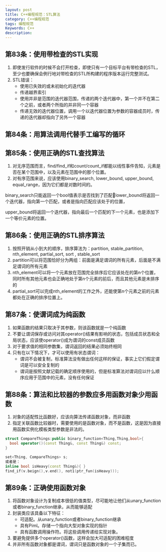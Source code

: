 ```yaml
---
layout: post
title: C++编程规范：STL算法
category: C++编程规范
tags: 编程规范
Keywords: C++
description:
---
```

## 第83条：使用带检查的STL实现
1. 即使发行软件的时候不会打开检查，即使只有一个目标平台有带检查的STL，至少也要确保会例行地对带检查的STL所构建的程序版本运行完整测试。
2. STL错误：
    * 使用已失效的或未初始化的迭代器
    * 传递越界索引
    * 使用并非是范围的迭代器范围，传递的两个迭代器中，第一个并不在第二个之前，或者两个所指的并非同一个容器
    * 传递无效的迭代器位置，调用一个以迭代器位置为参数的容器成员时，传递的迭代器却指向了另外一个容器
## 第84条：用算法调用代替手工编写的循环
## 第85条：使用正确的STL查找算法
1. 对无序范围而言，find/find_if和count/count_if都能以线性事件告知，元素是否在某个范围中，以及元素在范围中的那个位置。
2. 对有序范围来说，应该使用binary_search, lower_bound, upper_bound, equal_range，因为它们都是对数时间的。

binary_search只能返回一个bool值表示是否找到了匹配lower_bound将返回一个迭代器，指向第一个匹配，或者是指向匹配应该处于的位置，

upper_bound将返回一个迭代器，指向最后一个匹配的下一个元素，也是添加下一个等价元素的位置。
## 第86条：使用正确的STL排序算法
1. 按照开销从小到大的顺序，排序算法为：partition, stable_partition,  nth_element, partial_sort, sort , stable_sort
2. partition可以将范围恰好分为两组：前面是满足谓词的所有元素，后面是不满足谓词的所有元素
3. nth_element可以将一个元素放在范围完全排序后它应该处在的第n个位置，同时所有其他元素也会正确地处于第n个元素的前后，而且其他元素是未排序的
4. partial_sort可以完成nth_element的工作之外，还能使第n个元素之前的元素都处在正确的排序位置上。
## 第87条：使谓词成为纯函数
1. 如果函数的结果只取决于其参数，则该函数就是一个纯函数
2. 不要让谓词保存或访问对其operator()结果有影响的状态，包括成员状态和全局状态，应该使operator()成为谓词的const成员函数 
3. 对于要求值的相同参数集，谓词返回的结果必须始终相同
4. 只有在以下情况下，才可以使用有状态谓词：
    * 谓词不会被复制，标准算法没有做出任何这样的保证，事实上它们假定谓词是可以安全复制的
    * 谓词是按照文献记载的确定顺序使用的，但是标准算法对谓词应以什么顺序应用于范围中的元素，没有任何保证
## 第88条：算法和比较器的参数应多用函数对象少用函数
1. 对象的适配性比函数好，应该向算法传递函数对象，而非函数
2. 指定关联函数比较器时，需要使用的是函数对象，而不是函数，这是因为直接用函数实例化模板类型参数是非法的。
``` c++
struct CompareThings:public binary_function<Thing,Thing,bool>{
  bool operator()(const Thing&, const Thing&) const;
}

set<Thing, CompareThings> s;
或者是：
inline bool isHeavy(const Thing&){ }
find_if(v.beign(),v.end(), not1(ptr_fun(isHeavy)));
```
## 第89条：正确使用函数对象
1. 将函数对象设计为复制成本很低的值类型，尽可能地让他们从unary_function或者binary_function继承，从而能够适配
2. 封装类应该具备以下特征：
    * 可适配。从unary_function或者binary_function继承
    * 具有Piml。存储一个指向大型对象实现的指针
    * 具有函数调用操作符。将这些调用传递给实现对象。
3. 要避免提供多个operator()函数，这样会加大可适配的困难程度
4. 并非所有函数对象都是谓词，谓词只是函数对象的一个子集而已。
